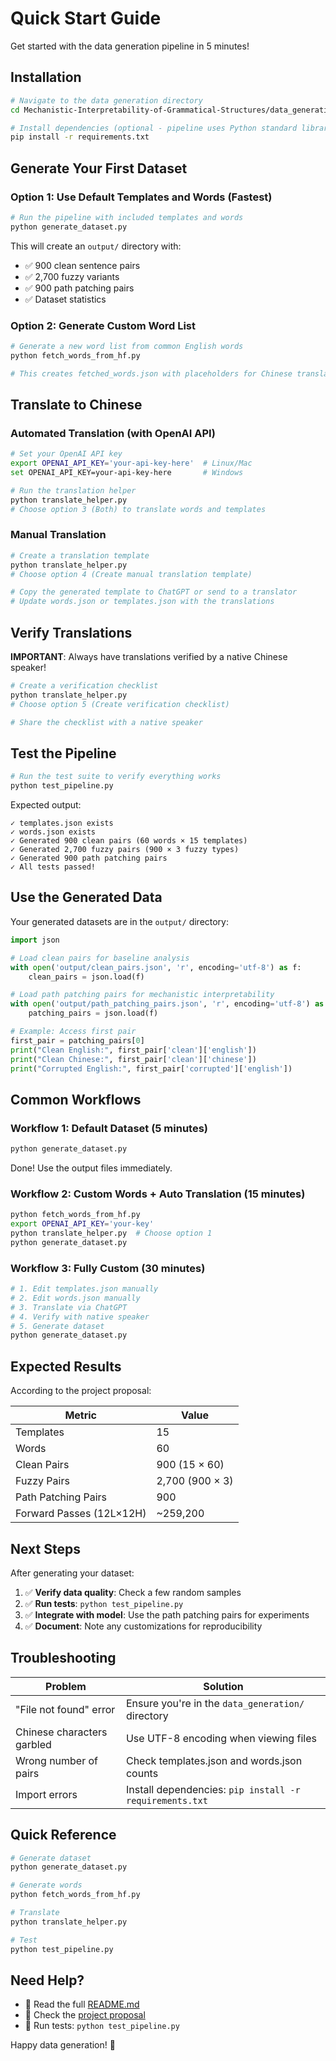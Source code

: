 # Quick Start Guide

Get started with the data generation pipeline in 5 minutes!

## Installation

```bash
# Navigate to the data generation directory
cd Mechanistic-Interpretability-of-Grammatical-Structures/data_generation

# Install dependencies (optional - pipeline uses Python standard library)
pip install -r requirements.txt
```

## Generate Your First Dataset

### Option 1: Use Default Templates and Words (Fastest)

```bash
# Run the pipeline with included templates and words
python generate_dataset.py
```

This will create an `output/` directory with:
- ✅ 900 clean sentence pairs
- ✅ 2,700 fuzzy variants
- ✅ 900 path patching pairs
- ✅ Dataset statistics

### Option 2: Generate Custom Word List

```bash
# Generate a new word list from common English words
python fetch_words_from_hf.py

# This creates fetched_words.json with placeholders for Chinese translations
```

## Translate to Chinese

### Automated Translation (with OpenAI API)

```bash
# Set your OpenAI API key
export OPENAI_API_KEY='your-api-key-here'  # Linux/Mac
set OPENAI_API_KEY=your-api-key-here       # Windows

# Run the translation helper
python translate_helper.py
# Choose option 3 (Both) to translate words and templates
```

### Manual Translation

```bash
# Create a translation template
python translate_helper.py
# Choose option 4 (Create manual translation template)

# Copy the generated template to ChatGPT or send to a translator
# Update words.json or templates.json with the translations
```

## Verify Translations

**IMPORTANT**: Always have translations verified by a native Chinese speaker!

```bash
# Create a verification checklist
python translate_helper.py
# Choose option 5 (Create verification checklist)

# Share the checklist with a native speaker
```

## Test the Pipeline

```bash
# Run the test suite to verify everything works
python test_pipeline.py
```

Expected output:
```
✓ templates.json exists
✓ words.json exists
✓ Generated 900 clean pairs (60 words × 15 templates)
✓ Generated 2,700 fuzzy pairs (900 × 3 fuzzy types)
✓ Generated 900 path patching pairs
✓ All tests passed!
```

## Use the Generated Data

Your generated datasets are in the `output/` directory:

```python
import json

# Load clean pairs for baseline analysis
with open('output/clean_pairs.json', 'r', encoding='utf-8') as f:
    clean_pairs = json.load(f)

# Load path patching pairs for mechanistic interpretability
with open('output/path_patching_pairs.json', 'r', encoding='utf-8') as f:
    patching_pairs = json.load(f)

# Example: Access first pair
first_pair = patching_pairs[0]
print("Clean English:", first_pair['clean']['english'])
print("Clean Chinese:", first_pair['clean']['chinese'])
print("Corrupted English:", first_pair['corrupted']['english'])
```

## Common Workflows

### Workflow 1: Default Dataset (5 minutes)
```bash
python generate_dataset.py
```
Done! Use the output files immediately.

### Workflow 2: Custom Words + Auto Translation (15 minutes)
```bash
python fetch_words_from_hf.py
export OPENAI_API_KEY='your-key'
python translate_helper.py  # Choose option 1
python generate_dataset.py
```

### Workflow 3: Fully Custom (30 minutes)
```bash
# 1. Edit templates.json manually
# 2. Edit words.json manually
# 3. Translate via ChatGPT
# 4. Verify with native speaker
# 5. Generate dataset
python generate_dataset.py
```

## Expected Results

According to the project proposal:

| Metric | Value |
|--------|-------|
| Templates | 15 |
| Words | 60 |
| Clean Pairs | 900 (15 × 60) |
| Fuzzy Pairs | 2,700 (900 × 3) |
| Path Patching Pairs | 900 |
| Forward Passes (12L×12H) | ~259,200 |

## Next Steps

After generating your dataset:

1. ✅ **Verify data quality**: Check a few random samples
2. ✅ **Run tests**: `python test_pipeline.py`
3. ✅ **Integrate with model**: Use the path patching pairs for experiments
4. ✅ **Document**: Note any customizations for reproducibility

## Troubleshooting

| Problem | Solution |
|---------|----------|
| "File not found" error | Ensure you're in the `data_generation/` directory |
| Chinese characters garbled | Use UTF-8 encoding when viewing files |
| Wrong number of pairs | Check templates.json and words.json counts |
| Import errors | Install dependencies: `pip install -r requirements.txt` |

## Quick Reference

```bash
# Generate dataset
python generate_dataset.py

# Generate words
python fetch_words_from_hf.py

# Translate
python translate_helper.py

# Test
python test_pipeline.py
```

## Need Help?

- 📖 Read the full [README.md](README.md)
- 📄 Check the [project proposal](../Project_Proposal/project_proposal.pdf)
- 🐛 Run tests: `python test_pipeline.py`

Happy data generation! 🚀